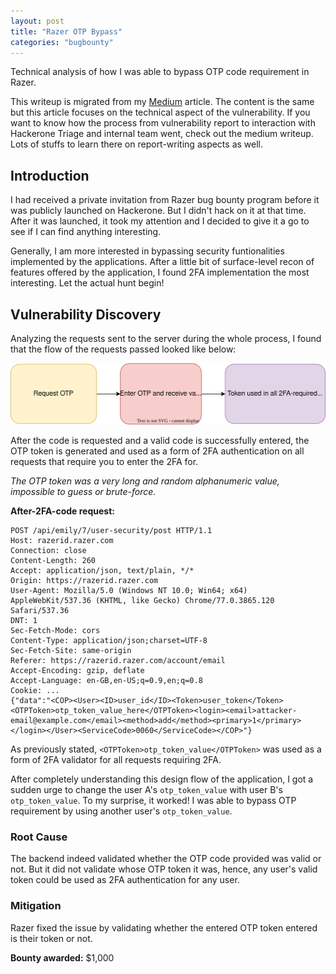 ```yaml
---
layout: post
title: "Razer OTP Bypass"
categories: "bugbounty"
---
```


Technical analysis of how I was able to bypass OTP code requirement in Razer.

This writeup is migrated from my [Medium][medium-article] article. The content is the same but this article focuses on the technical aspect of the vulnerability. If you want to know how the process from vulnerability report to interaction with Hackerone Triage and internal team went, check out the medium writeup. Lots of stuffs to learn there on report-writing aspects as well.

## Introduction

I had received a private invitation from Razer bug bounty program before it was publicly launched on Hackerone. But I didn't hack on it at that time. After it was launched, it took my attention and I decided to give it a go to see if I can find anything interesting.

Generally, I am more interested in bypassing security funtionalities implemented by the applications. After a little bit of surface-level recon of features offered by the application, I found 2FA implementation the most interesting. Let the actual hunt begin!

## Vulnerability Discovery

Analyzing the requests sent to the server during the whole process, I found that the flow of the requests passed looked like below:

![Flowchart](/flowchart.svg)

After the code is requested and a valid code is successfully entered, the OTP token is generated and used as a form of 2FA authentication on all requests that require you to enter the 2FA for.

_The OTP token was a very long and random alphanumeric value, impossible to guess or brute-force._

**After-2FA-code request:**

```
POST /api/emily/7/user-security/post HTTP/1.1
Host: razerid.razer.com
Connection: close
Content-Length: 260
Accept: application/json, text/plain, */*
Origin: https://razerid.razer.com
User-Agent: Mozilla/5.0 (Windows NT 10.0; Win64; x64) AppleWebKit/537.36 (KHTML, like Gecko) Chrome/77.0.3865.120 Safari/537.36
DNT: 1
Sec-Fetch-Mode: cors
Content-Type: application/json;charset=UTF-8
Sec-Fetch-Site: same-origin
Referer: https://razerid.razer.com/account/email
Accept-Encoding: gzip, deflate
Accept-Language: en-GB,en-US;q=0.9,en;q=0.8
Cookie: ...
{"data":"<COP><User><ID>user_id</ID><Token>user_token</Token><OTPToken>otp_token_value_here</OTPToken><login><email>attacker-email@example.com</email><method>add</method><primary>1</primary></login></User><ServiceCode>0060</ServiceCode></COP>"}
```

As previously stated, `<OTPToken>otp_token_value</OTPToken>` was used as a form of 2FA validator for all requests requiring 2FA.

After completely understanding this design flow of the application, I got a sudden urge to change the user A's `otp_token_value` with user B's `otp_token_value`. To my surprise, it worked! I was able to bypass OTP requirement by using another user's `otp_token_value`.

### Root Cause

The backend indeed validated whether the OTP code provided was valid or not. But it did not validate whose OTP token it was, hence, any user's valid token could be used as 2FA authentication for any user.

### Mitigation

Razer fixed the issue by validating whether the entered OTP token entered is their token or not.

**Bounty awarded:** $1,000

[medium-article]: https://medium.com/bugbountywriteup/how-i-was-able-to-bypass-otp-token-requirement-in-razer-the-story-of-a-critical-bug-fc63a94ad572
